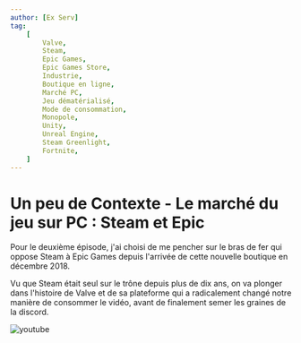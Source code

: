 ```yaml
---
author: [Ex Serv]
tag:
    [
        Valve,
        Steam,
        Epic Games,
        Epic Games Store,
        Industrie,
        Boutique en ligne,
        Marché PC,
        Jeu dématérialisé,
        Mode de consommation,
        Monopole,
        Unity,
        Unreal Engine,
        Steam Greenlight,
        Fortnite,
    ]
---
```


# Un peu de Contexte - Le marché du jeu sur PC : Steam et Epic

Pour le deuxième épisode, j'ai choisi de me pencher sur le bras de fer qui oppose Steam à Epic Games depuis l'arrivée de cette nouvelle boutique en décembre 2018.

Vu que Steam était seul sur le trône depuis plus de dix ans, on va plonger dans l'histoire de Valve et de sa plateforme qui a radicalement changé notre manière de consommer le vidéo, avant de finalement semer les graines de la discord.

![youtube](https://www.youtube.com/watch?v=7Ja6DXl5hLc)
